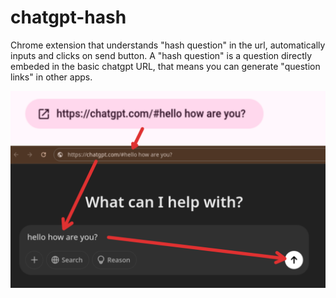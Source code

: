 # chatgpt-hash

Chrome extension that understands "hash question" in the url, automatically inputs and clicks on send button.
A "hash question" is a question directly embeded in the basic chatgpt URL, that means you can generate "question links" in other apps.

<img src="https://raw.githubusercontent.com/vdegenne/chatgpt-hash/refs/heads/main/screenshot.png">

